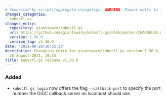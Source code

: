 ```yaml
---
# Generated by scripts/aggregate-changelogs. WARNING: Manual edits to this files will be overwritten.
changes_categories:
- kubectl gs
changes_entry:
  repository: giantswarm/kubectl-gs
  url: https://github.com/giantswarm/kubectl-gs/blob/master/CHANGELOG.md#1360---2021-08-26
  version: 1.36.0
  version_tag: v1.36.0
date: '2021-08-26T10:55:30'
description: Changelog entry for giantswarm/kubectl-gs version 1.36.0, published on
  26 August 2021, 10:55
title: kubectl-gs release v1.36.0
---
```


### Added
- `kubectl gs login` now offers the flag `--callback-port` to specify the port number the OIDC callback server on localhost should use.
